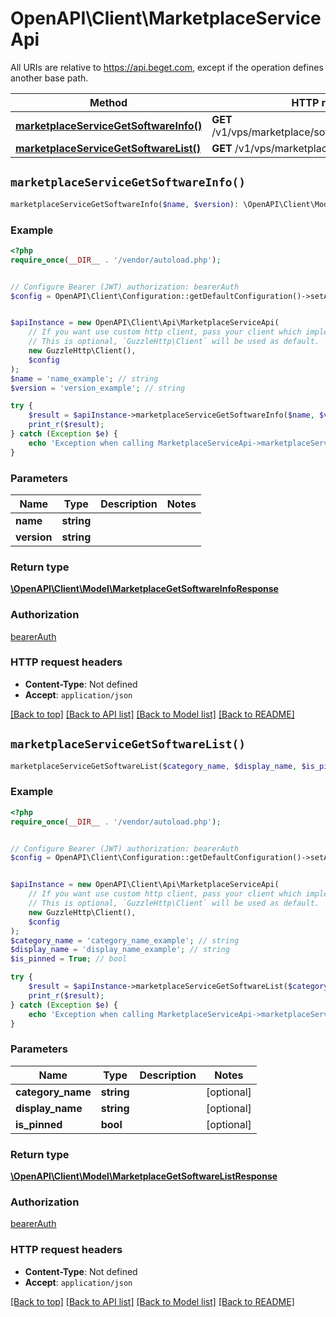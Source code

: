 # OpenAPI\Client\MarketplaceServiceApi

All URIs are relative to https://api.beget.com, except if the operation defines another base path.

| Method | HTTP request | Description |
| ------------- | ------------- | ------------- |
| [**marketplaceServiceGetSoftwareInfo()**](MarketplaceServiceApi.md#marketplaceServiceGetSoftwareInfo) | **GET** /v1/vps/marketplace/software/{name}/{version} |  |
| [**marketplaceServiceGetSoftwareList()**](MarketplaceServiceApi.md#marketplaceServiceGetSoftwareList) | **GET** /v1/vps/marketplace/software/list |  |


## `marketplaceServiceGetSoftwareInfo()`

```php
marketplaceServiceGetSoftwareInfo($name, $version): \OpenAPI\Client\Model\MarketplaceGetSoftwareInfoResponse
```



### Example

```php
<?php
require_once(__DIR__ . '/vendor/autoload.php');


// Configure Bearer (JWT) authorization: bearerAuth
$config = OpenAPI\Client\Configuration::getDefaultConfiguration()->setAccessToken('YOUR_ACCESS_TOKEN');


$apiInstance = new OpenAPI\Client\Api\MarketplaceServiceApi(
    // If you want use custom http client, pass your client which implements `GuzzleHttp\ClientInterface`.
    // This is optional, `GuzzleHttp\Client` will be used as default.
    new GuzzleHttp\Client(),
    $config
);
$name = 'name_example'; // string
$version = 'version_example'; // string

try {
    $result = $apiInstance->marketplaceServiceGetSoftwareInfo($name, $version);
    print_r($result);
} catch (Exception $e) {
    echo 'Exception when calling MarketplaceServiceApi->marketplaceServiceGetSoftwareInfo: ', $e->getMessage(), PHP_EOL;
}
```

### Parameters

| Name | Type | Description  | Notes |
| ------------- | ------------- | ------------- | ------------- |
| **name** | **string**|  | |
| **version** | **string**|  | |

### Return type

[**\OpenAPI\Client\Model\MarketplaceGetSoftwareInfoResponse**](../Model/MarketplaceGetSoftwareInfoResponse.md)

### Authorization

[bearerAuth](../../README.md#bearerAuth)

### HTTP request headers

- **Content-Type**: Not defined
- **Accept**: `application/json`

[[Back to top]](#) [[Back to API list]](../../README.md#endpoints)
[[Back to Model list]](../../README.md#models)
[[Back to README]](../../README.md)

## `marketplaceServiceGetSoftwareList()`

```php
marketplaceServiceGetSoftwareList($category_name, $display_name, $is_pinned): \OpenAPI\Client\Model\MarketplaceGetSoftwareListResponse
```



### Example

```php
<?php
require_once(__DIR__ . '/vendor/autoload.php');


// Configure Bearer (JWT) authorization: bearerAuth
$config = OpenAPI\Client\Configuration::getDefaultConfiguration()->setAccessToken('YOUR_ACCESS_TOKEN');


$apiInstance = new OpenAPI\Client\Api\MarketplaceServiceApi(
    // If you want use custom http client, pass your client which implements `GuzzleHttp\ClientInterface`.
    // This is optional, `GuzzleHttp\Client` will be used as default.
    new GuzzleHttp\Client(),
    $config
);
$category_name = 'category_name_example'; // string
$display_name = 'display_name_example'; // string
$is_pinned = True; // bool

try {
    $result = $apiInstance->marketplaceServiceGetSoftwareList($category_name, $display_name, $is_pinned);
    print_r($result);
} catch (Exception $e) {
    echo 'Exception when calling MarketplaceServiceApi->marketplaceServiceGetSoftwareList: ', $e->getMessage(), PHP_EOL;
}
```

### Parameters

| Name | Type | Description  | Notes |
| ------------- | ------------- | ------------- | ------------- |
| **category_name** | **string**|  | [optional] |
| **display_name** | **string**|  | [optional] |
| **is_pinned** | **bool**|  | [optional] |

### Return type

[**\OpenAPI\Client\Model\MarketplaceGetSoftwareListResponse**](../Model/MarketplaceGetSoftwareListResponse.md)

### Authorization

[bearerAuth](../../README.md#bearerAuth)

### HTTP request headers

- **Content-Type**: Not defined
- **Accept**: `application/json`

[[Back to top]](#) [[Back to API list]](../../README.md#endpoints)
[[Back to Model list]](../../README.md#models)
[[Back to README]](../../README.md)
